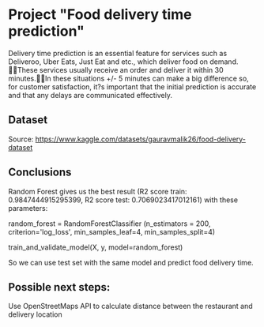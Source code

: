 # Project "Food delivery time prediction"

Delivery time prediction is an essential feature for services such as Deliveroo, Uber Eats, Just Eat and etc., which deliver food on demand. These services usually receive an order and     deliver it within 30 minutes.In these situations +/- 5 minutes can make a big difference so, for customer satisfaction, it?s important that the initial prediction is accurate and that any delays are communicated effectively.

## Dataset 

Source: https://www.kaggle.com/datasets/gauravmalik26/food-delivery-dataset 

## Conclusions
Random Forest gives us the best result (R2 score train: 0.9847444915295399, R2 score test: 0.7069023417012161) with these parameters:

random_forest = RandomForestClassifier (n_estimators = 200, criterion='log_loss', min_samples_leaf=4, min_samples_split=4)
                               
train_and_validate_model(X, y, model=random_forest)

So we can use test set with the same model and predict food delivery time.

## Possible next steps:
Use OpenStreetMaps API to calculate distance between the restaurant and delivery location
